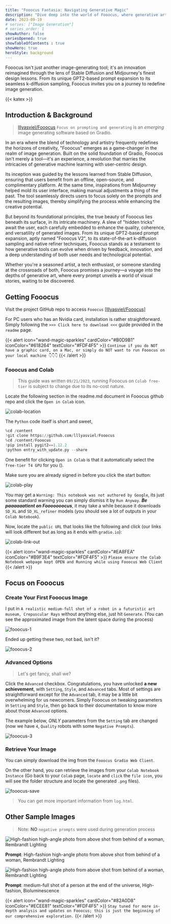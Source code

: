 ```yaml
---
title: "Fooocus Fantasia: Navigating Generative Magic"
description: "Dive deep into the world of Fooocus, where generative artistry meets innovative functionality"
date: 2023-09-19
# series: ["Image Generation"]
# series_order: 1
showAuthor: false
seriesOpened: true
showTableOfContents : true
showHero: true
heroStyle: background
---
```


Fooocus isn't just another image-generating tool; it's an innovation reimagined through the lens of Stable Diffusion and Midjourney's finest design lessons. From its unique GPT2-based prompt expansion to its seamless k-diffusion sampling, Fooocus invites you on a journey to redefine image generation.

{{< katex >}}

## Introduction & Background

> [lllyasviel/Fooocus](https://github.com/lllyasviel/Fooocus) `Focus on prompting and generating` is an *emerging* image generating software based on Gradio.

In an era where the blend of technology and artistry frequently redefines the horizons of creativity, "Fooocus" emerges as a game-changer in the realm of image generation. Built on the solid foundation of Gradio, Fooocus isn't merely a tool—it's an experience, a revolution that marries the intricacies of generative machine learning with user-centric design.

Its inception was guided by the lessons learned from Stable Diffusion, ensuring that users benefit from an offline, open-source, and complimentary platform. At the same time, inspirations from Midjourney helped mold its user interface, making manual adjustments a thing of the past. The tool seamlessly directs users to focus solely on the prompts and the resulting images, thereby simplifying the process while enhancing the creative potential.

But beyond its foundational principles, the true beauty of Fooocus lies beneath its surface, in its intricate machinery. A slew of "hidden tricks" await the user, each carefully embedded to enhance the quality, coherence, and versatility of generated images. From its unique GPT2-based prompt expansion, aptly named "Fooocus V2", to its state-of-the-art k-diffusion sampling and native refiner techniques, Fooocus stands as a testament to how generative tools can evolve when driven by feedback, innovation, and a deep understanding of both user needs and technological potential.

Whether you're a seasoned artist, a tech enthusiast, or someone standing at the crossroads of both, Fooocus promises a journey—a voyage into the depths of generative art, where every prompt unveils a world of visual stories, waiting to be discovered.

## Getting Fooocus

Visit the project GitHub repo to access `Fooocus` [[lllyasviel/Fooocus]](https://github.com/lllyasviel/Fooocus)

For PC users who has an Nvidia card, installation is rather straightforward. Simply following the `>>> Click here to download <<<` guide provided in the `readme` page.

{{< alert icon="wand-magic-sparkles" cardColor="#B0D9B1" iconColor="#618264" textColor="#FDF4F5" >}}
`Continue if you do NOT have a graphic card, on a Mac, or simply do NOT want to run Fooocus on your local machine 👇👇👇`
{{< /alert >}}

### Fooocus and Colab

> This guide was written `09/21/2023`, running Fooocus on `Colab free-tier` is subject to change due to its no-cost nature.

Locate the following section in the readme.md document in Fooocus github repo and click the `Open in Colab` icon.

![colab-location](imgs/colab-1.jpg)

The `Python` code itself is short and sweet, 

```python
%cd /content
!git clone https://github.com/lllyasviel/Fooocus
%cd /content/Fooocus
!pip install pygit2==1.12.2
!python entry_with_update.py --share
```
One benefit for clicking `Open in Colab` is that it automatically select the `free-tier T4 GPU` for you ().

Make sure you are already signed in before you click the start button:

![colab-play](imgs/colab-2.jpg)

You may get a `Warning: This notebook was not authored by Google`, its just some standard warning you can simply dismiss it by `Run Anyway`.
***Be paaaaaatient on Fooooooocus***, it may take a while because it downloads `SD_XL` and `SD_XL_refiner` models (you should see a lot of outputs in your `Colab Notebook`).

Now, locate the `public URL` that looks like the following and click (our links will look different but as long as it ends with `gradio.io`): 

![colab-link-out](imgs/colab-3.jpg)

{{< alert icon="wand-magic-sparkles" cardColor="#EA8FEA" iconColor="#B9F3E4" textColor="#FDF4F5" >}}
`Please ensure the Colab Notebook webpage kept OPEN and Running while using Fooocus Web Client`
{{< /alert >}}

## Focus on Fooocus

### Create Your First Fooocus Image

I put in `A realistic medium-full shot of a robot in a futuristic art museum, Crepuscular Rays` without anything else, just hit `Generate`. (You can see the approximated image from the latent space during the process)

![fooocus-1](imgs/fooocus-1.jpg)

Ended up getting these two, not bad, isn't it?

![fooocus-2](imgs/fooocus-2.jpg)

### Advanced Options

> Let's get fancy, shall we?

Click the `Advanced` checkbox. Congratulations, you have unlocked **a new achievement**, with `Setting`, `Style`, and `Advanced` tabs. Most of settings are straightforward except for the `Advanced` tab, it may be a little bit overwhelming for us newcomers. Simply Fooocus on tweaking parameters in `Setting` and `Style`, then go back to their documentation to know more about those `Advanced` options.

The example below, *ONLY* parameters from the `Setting` tab are changed (now we have `4`, `Quality` robots with some `Negative Prompts`).

![fooocus-3](imgs/fooocus-3.jpg)

### Retrieve Your Image

You can simply download the img from the `Fooocus Gradio Web Client`.

On the other hand, you can retrieve the images from your `Colab Notebook Instance` (Go back to your `Colab` page, `locate` and `click` the `file icon`, you will see the folder structure and locate the generated `.png` files).

![fooocus-save](imgs/fooocus-save.jpg)

> You can get more important information from `log.html`. 

## Other Sample Images

> Note: **NO** `negative prompts` were used during generation process

![High-fashion high-angle photo from above shot from behind of a woman, Rembrandt Lighting](imgs/1.jpg)

**Prompt**: High-fashion high-angle photo from above shot from behind of a woman, Rembrandt Lighting

![High-fashion high-angle photo from above shot from behind of a woman, Rembrandt Lighting](imgs/2.jpg)

**Prompt**: medium-full shot of a person at the end of the universe, High-fashion, Bioluminescence


{{< alert icon="wand-magic-sparkles" cardColor="#82A0D8" iconColor="#ECEE81" textColor="#FDF4F5" >}}
`Stay tuned for more in-depth analysis and updates on Fooocus; this is just the beginning of our comprehensive exploration.`
{{< /alert >}}